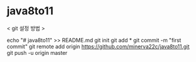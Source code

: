 # java8to11

< git 설정 방법 >

echo "# java8to11" >> README.md
git init
git add *
git commit -m "first commit"
git remote add origin https://github.com/minerva22c/java8to11.git
git push -u origin master

